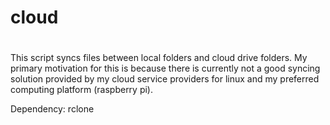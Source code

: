 #
# cloud
#

This script syncs files between local folders and cloud drive folders.  My primary motivation for this is because there is currently not a good syncing solution provided by my cloud service providers for linux and my preferred computing platform (raspberry pi).

Dependency: rclone
